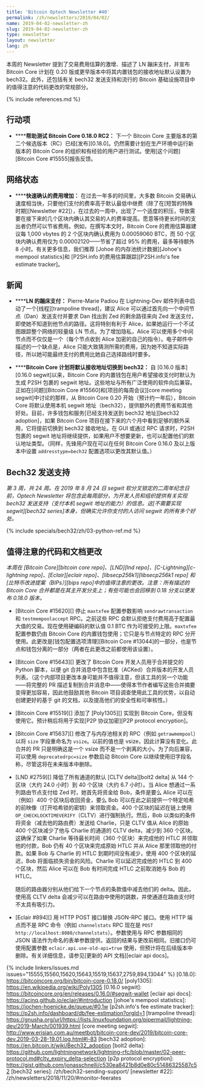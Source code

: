 ```yaml
---
title: 'Bitcoin Optech Newsletter #40'
permalink: /zh/newsletters/2019/04/02/
name: 2019-04-02-newsletter-zh
slug: 2019-04-02-newsletter-zh
type: newsletter
layout: newsletter
lang: zh
---
```

本周的 Newsletter 提到了交易费用估算的激增、描述了 LN 蹦床支付，并宣布 Bitcoin Core 计划在 0.20 版或更早版本中将其内置钱包的接收地址默认设置为 bech32。此外，还包括有关 bech32 发送支持和流行的 Bitcoin 基础设施项目中的值得注意的代码更改的常规部分。

{% include references.md %}

## 行动项

- **<!--help-test-bitcoin-core-0-18-0-rc2-->****帮助测试 Bitcoin Core 0.18.0 RC2：** 下一个 Bitcoin Core 主要版本的第二个候选版本（RC）已经[发布][0.18.0]。仍然需要计划在生产环境中运行新版本的 Bitcoin Core 的组织和有经验的用户进行测试。使用[这个问题][Bitcoin Core #15555]报告反馈。

## 网络状态

- **<!--fee-increases-for-fast-confirmation-->****快速确认的费用增加：** 在过去一年多的时间里，大多数 Bitcoin 交易确认速度相当快，只要他们支付的费率高于默认最低中继费（除了在[短暂的特殊时期][Newsletter #22]），在过去的一周中，出现了一个适度的积压，导致需要在接下来的几个区块内确认其交易的人的费率提高。愿意等待更长时间的支出者仍然可以节省费用。例如，在撰写本文时，Bitcoin Core 的费用估算器建议每 1,000 vbytes 的 2 个区块内确认费用为 0.00059060 BTC，而 50 个区块内确认费用仅为 0.00002120——节省了超过 95% 的费用，最多等待额外 8 小时。有关更多信息，我们推荐 [Johoe 的内存池统计数据][Johoe's mempool statistics]和 [P2SH.info 的费用估算跟踪][P2SH.info's fee estimate tracker]。

## 新闻

- **<!--trampoline-payments-for-ln-->****LN 的蹦床支付：** Pierre-Marie Padiou 在 Lightning-Dev 邮件列表中启动了一个[线程][trampoline thread]，建议 Alice 可以通过首先向一个中间节点（Dan）发送支付并要求 Dan 找出到 Zed 的剩余路径来向 Zed 发送支付，即使她不知道到他节点的路径。这将特别有利于 Alice，如果她运行一个不试图跟踪整个网络的轻量级 LN 节点。为了增加隐私，Alice 可以使用多个中间节点而不仅仅是一个（每个节点收到 Alice 加密的自己的指令）。电子邮件中描述的一个缺点是，Alice 只能大致猜测所需的费用，因为她不知道实际路径，所以她可能最终支付的费用比她自己选择路线时要多。

- **<!--bitcoin-core-schedules-switch-to-default-bech32-receiving-addresses-->****Bitcoin Core 计划将默认接收地址切换到 bech32：** 自 [0.16.0 版本][0.16.0 segwit]以来，Bitcoin Core 的内置钱包在用户希望接收支付时默认为生成 P2SH 包裹的 segwit 地址。这些地址与所有广泛使用的软件向后兼容。正如在[问题][Bitcoin Core #15560]和[项目的每周会议][core meeting segwit]中讨论的那样，从 Bitcoin Core 0.20 开始（预计约一年后），Bitcoin Core 将默认使用本机 segwit 地址（bech32），提供额外的费用节省和其他好处。目前，许多钱包和服务[已经支持发送到 bech32 地址][bech32 adoption]，如果 Bitcoin Core 项目在接下来的六个月中看到足够的额外采用，它将提前切换到 bech32 接收地址。在 GUI 或通过 RPC 请求时，P2SH 包裹的 segwit 地址将继续提供，如果用户不想要更新，也可以配置他们的默认地址类型。（同样，先锋用户现在可以在任何 Bitcoin Core 0.16.0 及以上版本中设置 `addresstype=bech32` 配置选项以更改其默认值。）

## Bech32 发送支持

*第 3 周，共 24 周。在 2019 年 8 月 24 日 segwit 软分叉锁定的二周年纪念日前，Optech Newsletter 将包含此每周部分，为开发人员和组织提供有关实现 bech32 发送支持（支付本机 segwit 地址的能力）的信息。这[不需要实现 segwit][bech32 series]本身，但确实允许你支付的人访问 segwit 的所有多个好处。*

{% include specials/bech32/zh/03-python-ref.md %}

## 值得注意的代码和文档更改

*本周在 [Bitcoin Core][bitcoin core repo]、[LND][lnd repo]、[C-Lightning][c-lightning repo]、[Eclair][eclair repo]、[libsecp256k1][libsecp256k1 repo] 和[比特币改进提案（BIPs）][bips repo]中的值得注意的更改。注意：所有描述的 Bitcoin Core 合并都是在其主开发分支上；有些可能也会回移到 0.18 分支以便发布 0.18.0 版本。*

- [Bitcoin Core #15620][] 停止 `maxtxfee` 配置参数影响 `sendrawtransaction` 和 `testmempoolaccept` RPC。之前这些 RPC 会默认拒绝支付费用高于配置最大值的交易。现在使用硬编码的默认值 0.1 BTC 作为可接受的上限。`maxtxfee` 配置参数仍由 Bitcoin Core 的内置钱包使用；它只是与节点特定的 RPC 分开使用。此更改是[钱包配置选项清理][Bitcoin Core #13044]的一部分，也是节点和钱包分离的一部分（两者在此更改之前都使用该设置）。

- [Bitcoin Core #15643][] 更改了 Bitcoin Core 开发人员用于合并提交的 Python 脚本，以便 git 合并消息中包含批准（ACKed）合并版本的开发人员列表。（这个内部项目更改本身可能并不值得注意，但该工具的另一个功能——将完整的 PR 描述复制到合并消息中——使得本节作者编写这些合并摘要变得更加容易，因此他鼓励其他 Bitcoin 项目调查使用此工具的优势，以自动创建更好的基于 git 的文档，以及提高他们的安全性和可审核性。）

- [Bitcoin Core #15519][] 添加了 [Poly1305][] 实现到 Bitcoin Core，但没有使用它。预计稍后将用于实现[P2P 协议加密][P2P protocol encryption]。

- [Bitcoin Core #15637][] 修改了与内存池相关的 RPC（例如 `getrawmempool`）以将 `size` 字段重命名为 `vsize`。以前的值也是 vsize，因此计算没有变化。此合并的 PR 只是明确这是一个 vsize 而不是一个剥离的大小。为了向后兼容，可以使用 `deprecatedrpc=size` 参数启动 Bitcoin Core 以继续使用旧字段名称，尽管这将在未来版本中删除。

- [LND #2759][] 降低了所有通道的默认 [CLTV delta][bolt2 delta] 从 144 个区块（大约 24.0 小时）到 40 个区块（大约 6.7 小时）。当 Alice 想通过一系列路由节点支付给 Zed 时，她首先将资金给 Bob，条件是要么 Alice 可以在（例如）400 个区块后收回资金，要么 Bob 可以在此之前提供一个特定哈希的前映像（打开哈希锁的密钥）来领取资金。400 个区块的延迟在链上使用 `OP_CHECKLOCKTIMEVERIFY`（CLTV）进行强制执行。然后，Bob 以类似的条件将资金（减去他的路由费）发送给 Charlie，只是 CLTV 值从 Alice 的原始 400 个区块减少了他与 Charlie 的通道的 CLTV delta，减少到 360 个区块。这确保了如果 Charlie 等待最长时间（360 个区块）来完成他的 HTLC 并领取他的付款，Bob 仍有 40 个区块来完成原始 HTLC 并从 Alice 那里领取他的付款。如果 Bob 与 Charlie 的 HTLC 到期时间没有减少，使用 400 个区块的延迟，Bob 将面临损失资金的风险。Charlie 可以延迟完成他的 HTLC 到 400 个区块，然后 Alice 可以在 Bob 有时间完成 HTLC 之前取消她与 Bob 的 HTLC。

  随后的路由器分别从他们给下一个节点的条款值中减去他们的 delta。因此，使用高 CLTV delta 会减少可以在路由中使用的跳数，并使通道在路由支付时不太具有吸引力。

- [Eclair #894][] 用 HTTP POST 接口替换 JSON-RPC 接口。使用 HTTP 端点而不是 RPC 命令（例如 `channelstats` RPC 现在是 `POST http://localhost:8080/channelstats`）。参数使用与 RPC 参数相同的 JSON 语法作为命名的表单参数提供。返回的结果与更改前相同。旧接口仍可使用配置参数 `eclair.api.use-old-api=true` 使用，但预计将在后续版本中删除。有关详细信息，请参见[更新的 API 文档][eclair api docs]。

{% include linkers/issues.md issues="15555,15560,15620,15643,15519,15637,2759,894,13044" %}
[0.18.0]: https://bitcoincore.org/bin/bitcoin-core-0.18.0/
[poly1305]: https://en.wikipedia.org/wiki/Poly1305
[0.16.0 segwit]: https://bitcoincore.org/en/releases/0.16.0/#segwit-wallet
[eclair api docs]: https://acinq.github.io/eclair/#introduction
[johoe's mempool statistics]: https://jochen-hoenicke.de/queue/#0,1w
[p2sh.info's fee estimate tracker]: https://p2sh.info/dashboard/db/fee-estimation?orgId=1
[trampoline thread]: https://gnusha.org/url/https://lists.linuxfoundation.org/pipermail/lightning-dev/2019-March/001939.html
[core meeting segwit]: http://www.erisian.com.au/meetbot/bitcoin-core-dev/2019/bitcoin-core-dev.2019-03-28-19.01.log.html#l-83
[bech32 adoption]: https://en.bitcoin.it/wiki/Bech32_adoption
[bolt2 delta]: https://github.com/lightningnetwork/lightning-rfc/blob/master/02-peer-protocol.md#cltv_expiry_delta-selection
[p2p protocol encryption]: https://gist.github.com/jonasschnelli/c530ea8421b8d0e80c51486325587c52
[bech32 series]: /zh/bech32-sending-support/
[newsletter #22]: /zh/newsletters/2018/11/20/#monitor-feerates
